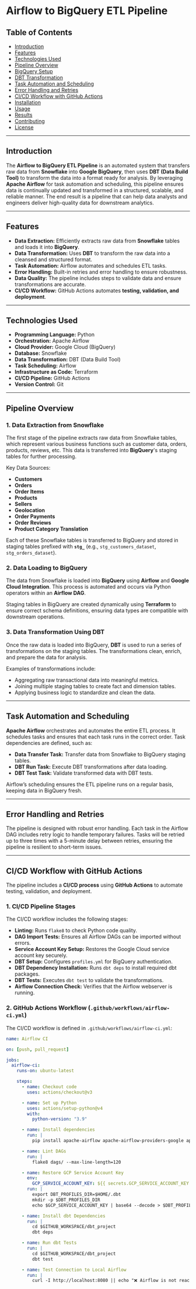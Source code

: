 # Airflow to BigQuery ETL Pipeline

## Table of Contents
- [Introduction](#introduction)
- [Features](#features)
- [Technologies Used](#technologies-used)
- [Pipeline Overview](#pipeline-overview)
- [BigQuery Setup](#bigquery-setup)
- [DBT Transformation](#dbt-transformation)
- [Task Automation and Scheduling](#task-automation-and-scheduling)
- [Error Handling and Retries](#error-handling-and-retries)
- [CI/CD Workflow with GitHub Actions](#cicd-workflow-with-github-actions)
- [Installation](#installation)
- [Usage](#usage)
- [Results](#results)
- [Contributing](#contributing)
- [License](#license)

---

## **Introduction**

The **Airflow to BigQuery ETL Pipeline** is an automated system that transfers raw data from **Snowflake** into **Google BigQuery**, then uses **DBT (Data Build Tool)** to transform the data into a format ready for analysis. By leveraging **Apache Airflow** for task automation and scheduling, this pipeline ensures data is continually updated and transformed in a structured, scalable, and reliable manner. The end result is a pipeline that can help data analysts and engineers deliver high-quality data for downstream analytics.

---

## **Features**
- **Data Extraction:** Efficiently extracts raw data from **Snowflake** tables and loads it into **BigQuery**.
- **Data Transformation:** Uses **DBT** to transform the raw data into a cleansed and structured format.
- **Task Automation:** Airflow automates and schedules ETL tasks.
- **Error Handling:** Built-in retries and error handling to ensure robustness.
- **Data Quality:** The pipeline includes steps to validate data and ensure transformations are accurate.
- **CI/CD Workflow:** GitHub Actions automates **testing, validation, and deployment**.

---

## **Technologies Used**
- **Programming Language:** Python
- **Orchestration:** Apache Airflow
- **Cloud Provider:** Google Cloud (BigQuery)
- **Database:** Snowflake
- **Data Transformation:** DBT (Data Build Tool)
- **Task Scheduling:** Airflow
- **Infrastructure as Code:** Terraform
- **CI/CD Pipeline:** GitHub Actions
- **Version Control:** Git

---

## **Pipeline Overview**

### **1. Data Extraction from Snowflake**
The first stage of the pipeline extracts raw data from Snowflake tables, which represent various business functions such as customer data, orders, products, reviews, etc. This data is transferred into **BigQuery**'s staging tables for further processing.

Key Data Sources:
- **Customers**
- **Orders**
- **Order Items**
- **Products**
- **Sellers**
- **Geolocation**
- **Order Payments**
- **Order Reviews**
- **Product Category Translation**

Each of these Snowflake tables is transferred to BigQuery and stored in staging tables prefixed with **`stg_`** (e.g., `stg_customers_dataset`, `stg_orders_dataset`).

### **2. Data Loading to BigQuery**
The data from Snowflake is loaded into **BigQuery** using **Airflow** and **Google Cloud Integration**. This process is automated and occurs via Python operators within an **Airflow DAG**.

Staging tables in BigQuery are created dynamically using **Terraform** to ensure correct schema definitions, ensuring data types are compatible with downstream operations.

### **3. Data Transformation Using DBT**
Once the raw data is loaded into BigQuery, **DBT** is used to run a series of transformations on the staging tables. The transformations clean, enrich, and prepare the data for analysis.

Examples of transformations include:
- Aggregating raw transactional data into meaningful metrics.
- Joining multiple staging tables to create fact and dimension tables.
- Applying business logic to standardize and clean the data.

---

## **Task Automation and Scheduling**
**Apache Airflow** orchestrates and automates the entire ETL process. It schedules tasks and ensures that each task runs in the correct order. Task dependencies are defined, such as:
- **Data Transfer Task:** Transfer data from Snowflake to BigQuery staging tables.
- **DBT Run Task:** Execute DBT transformations after data loading.
- **DBT Test Task:** Validate transformed data with DBT tests.

Airflow’s scheduling ensures the ETL pipeline runs on a regular basis, keeping data in BigQuery fresh.

---

## **Error Handling and Retries**
The pipeline is designed with robust error handling. Each task in the Airflow DAG includes retry logic to handle temporary failures. Tasks will be retried up to three times with a 5-minute delay between retries, ensuring the pipeline is resilient to short-term issues.

---

## **CI/CD Workflow with GitHub Actions**
The pipeline includes a **CI/CD process** using **GitHub Actions** to automate testing, validation, and deployment.

### **1. CI/CD Pipeline Stages**
The CI/CD workflow includes the following stages:
- **Linting:** Runs `flake8` to check Python code quality.
- **DAG Import Tests:** Ensures all Airflow DAGs can be imported without errors.
- **Service Account Key Setup:** Restores the Google Cloud service account key securely.
- **DBT Setup:** Configures `profiles.yml` for BigQuery authentication.
- **DBT Dependency Installation:** Runs `dbt deps` to install required dbt packages.
- **DBT Tests:** Executes `dbt test` to validate the transformations.
- **Airflow Connection Check:** Verifies that the Airflow webserver is running.

### **2. GitHub Actions Workflow (`.github/workflows/airflow-ci.yml`)**
The CI/CD workflow is defined in `.github/workflows/airflow-ci.yml`:

```yaml
name: Airflow CI

on: [push, pull_request]

jobs:
  airflow-ci:
    runs-on: ubuntu-latest

    steps:
      - name: Checkout code
        uses: actions/checkout@v3

      - name: Set up Python
        uses: actions/setup-python@v4
        with:
          python-version: "3.9"

      - name: Install dependencies
        run: |
          pip install apache-airflow apache-airflow-providers-google apache-airflow-providers-snowflake flake8 dbt-bigquery

      - name: Lint DAGs
        run: |
          flake8 dags/ --max-line-length=120

      - name: Restore GCP Service Account Key
        env:
          GCP_SERVICE_ACCOUNT_KEY: ${{ secrets.GCP_SERVICE_ACCOUNT_KEY }}
        run: |
          export DBT_PROFILES_DIR=$HOME/.dbt
          mkdir -p $DBT_PROFILES_DIR
          echo $GCP_SERVICE_ACCOUNT_KEY | base64 --decode > $DBT_PROFILES_DIR/service-account.json

      - name: Install dbt Dependencies
        run: |
          cd $GITHUB_WORKSPACE/dbt_project
          dbt deps

      - name: Run dbt Tests
        run: |
          cd $GITHUB_WORKSPACE/dbt_project
          dbt test

      - name: Test Connection to Local Airflow
        run: |
          curl -I http://localhost:8080 || echo "❌ Airflow is not reachable"
